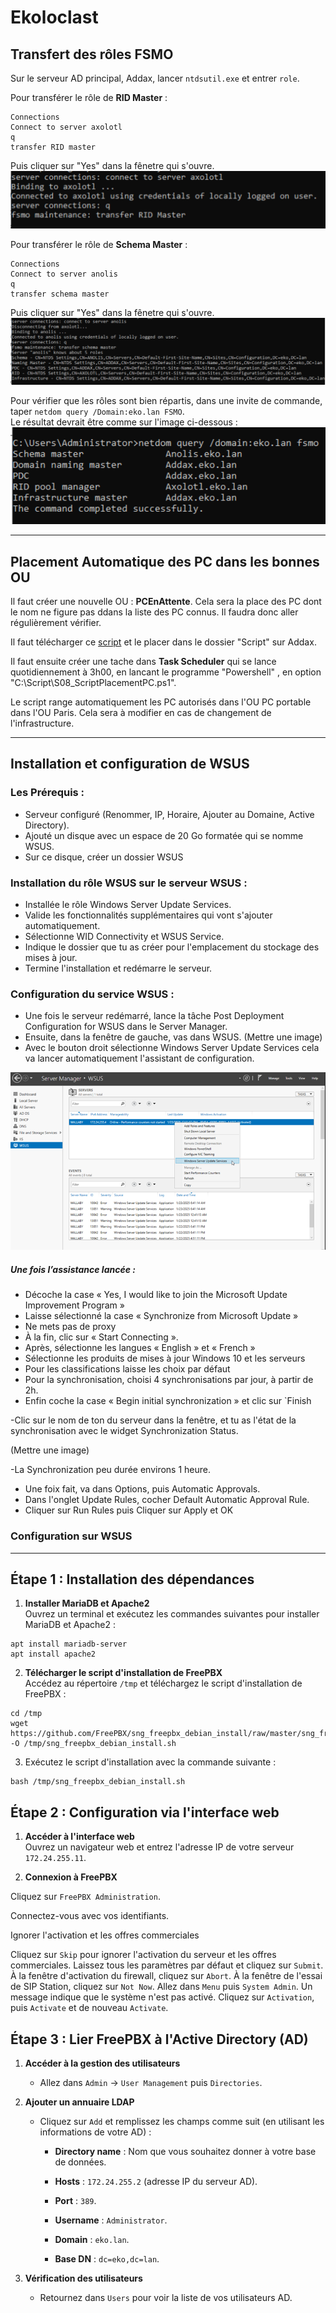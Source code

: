  # Ekoloclast

 ## Transfert des rôles FSMO
Sur le serveur AD principal, Addax, lancer ``ntdsutil.exe`` et entrer ``role``.

Pour transférer le rôle de **RID Master** :
```
Connections
Connect to server axolotl
q
transfer RID master
```
Puis cliquer sur "Yes" dans la fênetre qui s'ouvre.  
![Visuel transfert RID](/Ressources/S08_TransfertRID.png)

Pour transférer le rôle de **Schema Master** :
```
Connections
Connect to server anolis
q
transfer schema master
```
Puis cliquer sur "Yes" dans la fênetre qui s'ouvre.  
![Visuel transfert schema](/Ressources/S08_TranfertSchema.png)

Pour vérifier que les rôles sont bien répartis, dans une invite de commande, taper ``netdom query /Domain:eko.lan FSMO``.  
Le résultat devrait être comme sur l'image ci-dessous :  
![Vérification transfert](/Ressources/S08_TransfertVerification.png)


---

## Placement Automatique des PC dans les bonnes OU

Il faut créer une nouvelle OU : **PCEnAttente**. Cela sera la place des PC dont le nom ne figure pas ddans la liste des PC connus. Il faudra donc aller régulièrement vérifier. 

Il faut télécharger ce [script](/Ressources/S08_ScriptPlacementPC.ps1) et le placer dans le dossier "Script" sur Addax.  

Il faut ensuite créer une tache dans **Task Scheduler** qui se lance quotidiennement à 3h00, en lancant le programme "Powershell" , en option "C:\Script\S08_ScriptPlacementPC.ps1".  

Le script range automatiquement les PC autorisés dans l'OU PC portable dans l'OU Paris. Cela sera à modifier en cas de changement de l'infrastructure.  

---

## Installation et configuration de WSUS

### Les Prérequis :
-  Serveur configuré (Renommer, IP, Horaire, Ajouter au Domaine, Active Directory).
- Ajouté un disque avec un espace de 20 Go formatée qui se nomme WSUS.
- Sur ce disque, créer un dossier WSUS

### Installation du rôle WSUS sur le serveur WSUS :
- Installée le rôle Windows Server Update Services.
- Valide les fonctionnalités supplémentaires qui vont s'ajouter automatiquement.
- Sélectionne WID Connectivity et WSUS Service.
- Indique le dossier que tu as créer pour l'emplacement du stockage des mises à jour.
- Termine l'installation et redémarre le serveur.

### Configuration du service WSUS :
- Une fois le serveur redémarré, lance la tâche Post Deployment Configuration for WSUS dans le Server Manager.
- Ensuite, dans la fenêtre de gauche, vas dans WSUS.
(Mettre une image)
- Avec le bouton droit sélectionne Windows Server Update Services cela va lancer automatiquement l'assistant de configuration.

![WSUS](/Ressources/s08_WSUS_ConfigurationduService.png)

##### Une fois l’assistance lancée :

- Décoche la case « Yes, I would like to join the Microsoft Update Improvement Program »
- Laisse sélectionné la case « Synchronize from Microsoft Update »
- Ne mets pas de proxy
- À la fin, clic sur « Start Connecting ». 
- Après, sélectionne les langues « English » et « French »
- Sélectionne les produits de mises à jour Windows 10 et les serveurs
- Pour les classifications laisse les choix par défaut
- Pour la synchronisation, choisi 4 synchronisations par jour, à partir de 2h.
- Enfin coche la case « Begin initial synchronization » et clic sur `Finish

-Clic sur le nom de ton du serveur dans la fenêtre, et tu as l'état de la synchronisation avec le widget Synchronization Status.

(Mettre une image)

-La Synchronization peu durée environs 1 heure.

- Une foix fait, va dans Options, puis Automatic Approvals.
- Dans l'onglet Update Rules, cocher Default Automatic Approval Rule.
- Cliquer sur Run Rules puis Cliquer sur Apply et OK

### Configuration sur WSUS




---

## Étape 1 : Installation des dépendances

   1. **Installer MariaDB et Apache2**  
    Ouvrez un terminal et exécutez les commandes suivantes pour installer MariaDB et Apache2 :
    
    
    
    apt install mariadb-server
    apt install apache2
   2. **Télécharger le script d'installation de FreePBX**  
    Accédez au répertoire `/tmp` et téléchargez le script d'installation de FreePBX :
    
    cd /tmp
    wget https://github.com/FreePBX/sng_freepbx_debian_install/raw/master/sng_freepbx_debian_install.sh -O /tmp/sng_freepbx_debian_install.sh

   3. Exécutez le script d'installation avec la commande suivante :

    bash /tmp/sng_freepbx_debian_install.sh


   ## Étape 2 : Configuration via l'interface web

   1. **Accéder à l'interface web**  
    Ouvrez un navigateur web et entrez l'adresse IP de votre serveur `172.24.255.11`.

   2. **Connexion à FreePBX**
    
   Cliquez sur `FreePBX Administration`.
        
   Connectez-vous avec vos identifiants.

   Ignorer l'activation et les offres commerciales
    
   Cliquez sur `Skip` pour ignorer l'activation du serveur et les offres commerciales.
   Laissez tous les paramètres par défaut et cliquez sur `Submit`.
   À la fenêtre d'activation du firewall, cliquez sur `Abort`.
   À la fenêtre de l'essai de SIP Station, cliquez sur `Not Now`.
   Allez dans `Menu` puis `System Admin`.
   Un message indique que le système n'est pas activé. Cliquez sur `Activation`, puis `Activate` et de nouveau `Activate`.
        

## Étape 3 : Lier FreePBX à l'Active Directory (AD)

1. **Accéder à la gestion des utilisateurs**
    
    - Allez dans `Admin` -> `User Management` puis `Directories`.
        
2. **Ajouter un annuaire LDAP**
    
    - Cliquez sur `Add` et remplissez les champs comme suit (en utilisant les informations de votre AD) :
        
        - **Directory name** : Nom que vous souhaitez donner à votre base de données.
            
        - **Hosts** : `172.24.255.2` (adresse IP du serveur AD).
            
        - **Port** : `389`.
            
        - **Username** : `Administrator`.
            
        - **Domain** : `eko.lan`.
            
        - **Base DN** : `dc=eko,dc=lan`.
            
3. **Vérification des utilisateurs**
    
    - Retournez dans `Users` pour voir la liste de vos utilisateurs AD.
   
    
